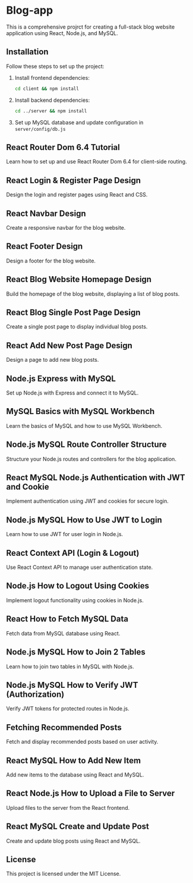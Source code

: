 # Blog-app
This is a comprehensive projrct for creating a full-stack blog website application using React, Node.js, and MySQL. 
## Installation

Follow these steps to set up the project:

1. Install frontend dependencies:
    ```sh
    cd client && npm install
    ```
2. Install backend dependencies:
    ```sh
    cd ../server && npm install
    ```
3. Set up MySQL database and update configuration in `server/config/db.js`

## React Router Dom 6.4 Tutorial

Learn how to set up and use React Router Dom 6.4 for client-side routing.

## React Login & Register Page Design

Design the login and register pages using React and CSS.

## React Navbar Design

Create a responsive navbar for the blog website.

## React Footer Design

Design a footer for the blog website.

## React Blog Website Homepage Design

Build the homepage of the blog website, displaying a list of blog posts.

## React Blog Single Post Page Design

Create a single post page to display individual blog posts.

## React Add New Post Page Design

Design a page to add new blog posts.

## Node.js Express with MySQL

Set up Node.js with Express and connect it to MySQL.

## MySQL Basics with MySQL Workbench

Learn the basics of MySQL and how to use MySQL Workbench.

## Node.js MySQL Route Controller Structure

Structure your Node.js routes and controllers for the blog application.

## React MySQL Node.js Authentication with JWT and Cookie

Implement authentication using JWT and cookies for secure login.

## Node.js MySQL How to Use JWT to Login

Learn how to use JWT for user login in Node.js.

## React Context API (Login & Logout)

Use React Context API to manage user authentication state.

## Node.js How to Logout Using Cookies

Implement logout functionality using cookies in Node.js.

## React How to Fetch MySQL Data

Fetch data from MySQL database using React.

## Node.js MySQL How to Join 2 Tables

Learn how to join two tables in MySQL with Node.js.

## Node.js MySQL How to Verify JWT (Authorization)

Verify JWT tokens for protected routes in Node.js.

## Fetching Recommended Posts

Fetch and display recommended posts based on user activity.

## React MySQL How to Add New Item

Add new items to the database using React and MySQL.

## React Node.js How to Upload a File to Server

Upload files to the server from the React frontend.

## React MySQL Create and Update Post

Create and update blog posts using React and MySQL.
## License

This project is licensed under the MIT License.
